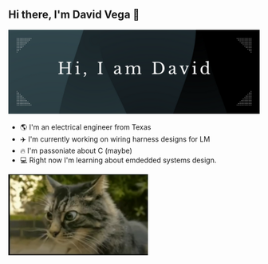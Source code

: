 ## Hi there, I'm David Vega 👋
![Header image](https://github.com/dbdbga/dbdbga/blob/main/assets/images/Github_Header.png)

- 🌎 I'm an electrical engineer from Texas
- ✈️ I'm currently working on wiring harness designs for LM
- 🔥 I'm passoniate about C (maybe)
- 💻 Right now I'm learning about emdedded systems design.

<img src="https://github.com/dbdbga/dbdbga/blob/main/assets/images/cat_1.png" width="280">
